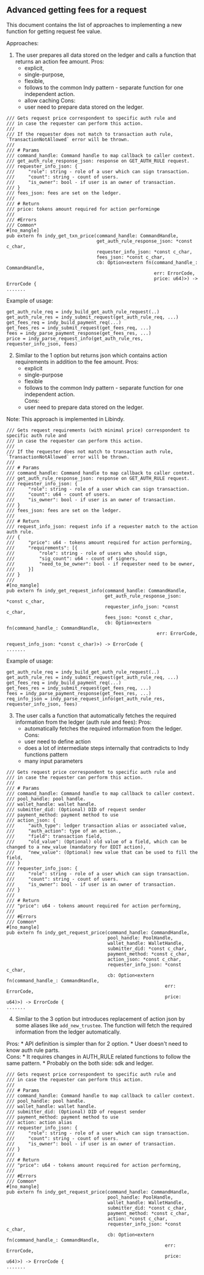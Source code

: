 ## Advanced getting fees for a request

This document contains the list of approaches to implementing a new function for getting request fee value.

Approaches:

1) The user prepares all data stored on the ledger and calls a function that returns an action fee amount.
Pros: 
    * explicit, 
    * single-purpose,
    * flexible, 
    * follows to the common Indy pattern - separate function for one independent action.  
    * allow caching
Cons: 
    * user need to prepare data stored on the ledger.

```
/// Gets request price correspondent to specific auth rule and
/// in case the requester can perform this action.
///
/// If the requester does not match to transaction auth rule, `TransactionNotAllowed` error will be thrown.
///
/// # Params
/// command_handle: Command handle to map callback to caller context.
/// get_auth_rule_response_json: response on GET_AUTH_RULE request.
/// requester_info_json: {
///     "role": string - role of a user which can sign transaction.
///     "count": string - count of users.
///     "is_owner": bool - if user is an owner of transaction.
/// }
/// fees_json: fees are set on the ledger.
///
/// # Return
/// price: tokens amount required for action performingю
///
/// #Errors
/// Common*
#[no_mangle]
pub extern fn indy_get_txn_price(command_handle: CommandHandle,
                                 get_auth_rule_response_json: *const c_char,
                                 requester_info_json: *const c_char,
                                 fees_json: *const c_char,
                                 cb: Option<extern fn(command_handle_: CommandHandle,
                                                      err: ErrorCode,
                                                      price: u64)>) -> ErrorCode {
.......
```
Example of usage:
```
get_auth_rule_req = indy_build_get_auth_rule_request(..)
get_auth_rule_res = indy_submit_request(get_auth_rule_req, ...)
get_fees_req = indy_build_payment_req(...)
get_fees_res = indy_submit_request(get_fees_req, ...)
fees = indy_parse_payment_response(get_fees_res, ...)
price = indy_parse_request_info(get_auth_rule_res, requester_info_json, fees)
```

2) Similar to the 1 option but returns json which contains action requirements in addition to the fee amount.
Pros: 
    * explicit
    * single-purpose
    * flexible
    * follows to the common Indy pattern - separate function for one independent action.  
Cons: 
    * user need to prepare data stored on the ledger.
    
Note: This approach is implemented in Libindy.

```
/// Gets request requirements (with minimal price) correspondent to specific auth rule and
/// in case the requester can perform this action.
///
/// If the requester does not match to transaction auth rule, `TransactionNotAllowed` error will be thrown.
///
/// # Params
/// command_handle: Command handle to map callback to caller context.
/// get_auth_rule_response_json: response on GET_AUTH_RULE request.
/// requester_info_json: {
///     "role": string - role of a user which can sign transaction.
///     "count": u64 - count of users.
///     "is_owner": bool - if user is an owner of transaction.
/// }
/// fees_json: fees are set on the ledger.
///
/// # Return
/// request_info_json: request info if a requester match to the action auth rule.
/// {
///     "price": u64 - tokens amount required for action performing,
///     "requirements": [{
///         "role": string - role of users who should sign,
///         "sig_count": u64 - count of signers,
///         "need_to_be_owner": bool - if requester need to be owner,
///     }]
/// }
///
#[no_mangle]
pub extern fn indy_get_request_info(command_handle: CommandHandle,
                                    get_auth_rule_response_json: *const c_char,
                                    requester_info_json: *const c_char,
                                    fees_json: *const c_char,
                                    cb: Option<extern fn(command_handle_: CommandHandle,
                                                       err: ErrorCode,
                                                       request_info_json: *const c_char)>) -> ErrorCode {
.......
```
Example of usage:
```
get_auth_rule_req = indy_build_get_auth_rule_request(..)
get_auth_rule_res = indy_submit_request(get_auth_rule_req, ...)
get_fees_req = indy_build_payment_req(...)
get_fees_res = indy_submit_request(get_fees_req, ...)
fees = indy_parse_payment_response(get_fees_res, ...)
req_info_json = indy_parse_request_info(get_auth_rule_res, requester_info_json, fees)
```

3) The user calls a function that automatically fetches the required information from the ledger (auth rule and fees):
Pros: 
    * automatically fetches the required information from the ledger.  
Cons: 
    * user need to define action
    * does a lot of intermediate steps internally that contradicts to Indy functions pattern
    * many input parameters
    
    
```
/// Gets request price correspondent to specific auth rule and
/// in case the requester can perform this action.
///
/// # Params
/// command_handle: Command handle to map callback to caller context.
/// pool_handle: pool handle.
/// wallet_handle: wallet handle.
/// submitter_did: (Optional) DID of request sender
/// payment_method: payment method to use
/// action_json: {
///     "auth_type": ledger transaction alias or associated value,
///     "auth_action": type of an action.,
///     "field": transaction field,
///     "old_value": (Optional) old value of a field, which can be changed to a new_value (mandatory for EDIT action),
///     "new_value": (Optional) new value that can be used to fill the field,
/// }
/// requester_info_json: {
///     "role": string - role of a user which can sign transaction.
///     "count": string - count of users.
///     "is_owner": bool - if user is an owner of transaction.
/// }
///
/// # Return
/// "price": u64 - tokens amount required for action performing,
///
/// #Errors
/// Common*
#[no_mangle]
pub extern fn indy_get_request_price(command_handle: CommandHandle,
                                     pool_handle: PoolHandle,
                                     wallet_handle: WalletHandle,
                                     submitter_did: *const c_char,
                                     payment_method: *const c_char,
                                     action_json: *const c_char,
                                     requester_info_json: *const c_char,
                                     cb: Option<extern fn(command_handle_: CommandHandle,
                                                          err: ErrorCode,
                                                          price: u64)>) -> ErrorCode {
.......
```

4) Similar to the 3 option but introduces replacement of action json by some aliases like `add_new_trustee`.
The function will fetch the required information from the ledger automatically.

Pros: 
    * API definition is simpler than for 2 option. 
    * User doesn't need to know auth rule parts.  
Cons: 
    * It requires changes in AUTH_RULE related functions to follow the same pattern. 
    * Probably on the both side: sdk and ledger.
    
```
/// Gets request price correspondent to specific auth rule and
/// in case the requester can perform this action.
///
/// # Params
/// command_handle: Command handle to map callback to caller context.
/// pool_handle: pool handle.
/// wallet_handle: wallet handle.
/// submitter_did: (Optional) DID of request sender
/// payment_method: payment method to use
/// action: action alias
/// requester_info_json: {
///     "role": string - role of a user which can sign transaction.
///     "count": string - count of users.
///     "is_owner": bool - if user is an owner of transaction.
/// }
///
/// # Return
/// "price": u64 - tokens amount required for action performing,
///
/// #Errors
/// Common*
#[no_mangle]
pub extern fn indy_get_request_price(command_handle: CommandHandle,
                                     pool_handle: PoolHandle,
                                     wallet_handle: WalletHandle,
                                     submitter_did: *const c_char,
                                     payment_method: *const c_char,
                                     action: *const c_char,
                                     requester_info_json: *const c_char,
                                     cb: Option<extern fn(command_handle_: CommandHandle,
                                                          err: ErrorCode,
                                                          price: u64)>) -> ErrorCode {
.......
```